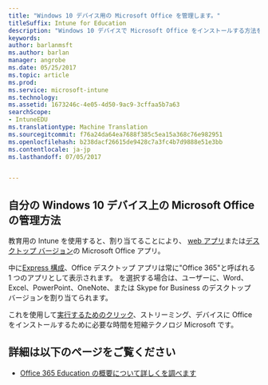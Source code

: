 ```yaml
---
title: "Windows 10 デバイス用の Microsoft Office を管理します。"
titleSuffix: Intune for Education
description: "Windows 10 デバイスで Microsoft Office をインストールする方法を説明します。"
keywords: 
author: barlanmsft
ms.author: barlan
manager: angrobe
ms.date: 05/25/2017
ms.topic: article
ms.prod: 
ms.service: microsoft-intune
ms.technology: 
ms.assetid: 1673246c-4e05-4d50-9ac9-3cffaa5b7a63
searchScope:
- IntuneEDU
ms.translationtype: Machine Translation
ms.sourcegitcommit: f76a24da64ea7688f385c5ea15a368c76e982951
ms.openlocfilehash: b238dacf26615de9428c7a3fc4b7d9888e51e3bb
ms.contentlocale: ja-jp
ms.lasthandoff: 07/05/2017


---
```


## <a name="how-do-i-manage-microsoft-office-on-my-windows-10-devices"></a>自分の Windows 10 デバイス上の Microsoft Office の管理方法

教育用の Intune を使用すると、割り当てることにより、 [web アプリ](how-to-add-apps.md#add-web-apps)または[デスクトップ バージョン](how-to-add-apps.md#add-desktop-apps)の Microsoft Office アプリ。

中に[Express 構成](what-is-express-configuration.md)、Office デスクトップ アプリは常に"Office 365"と呼ばれる 1 つのアプリとして表示されます。 を選択する場合は、ユーザーに、Word、Excel、PowerPoint、OneNote、または Skype for Business のデスクトップ バージョンを割り当てられます。

これを使用して[実行するためのクリック](https://technet.microsoft.com/library/jj219427.aspx)、ストリーミング、デバイスに Office をインストールするために必要な時間を短縮テクノロジ Microsoft です。

## <a name="find-out-more"></a>詳細は以下のページをご覧ください

- [Office 365 Education の概要について詳しくを調べます](https://support.office.com/article/Get-started-with-Office-365-Education-AB02ABE5-A1EE-458C-B749-5B44416CCF14)

